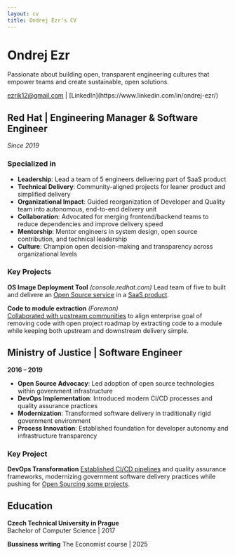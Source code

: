 ```yaml
---
layout: cv
title: Ondrej Ezr's CV
---
```

# Ondrej Ezr
Passionate about building open, transparent engineering cultures that empower teams and create sustainable, open solutions.

<div id="webaddress">
<a href="mailto:ezrik12@gmail.com">ezrik12@gmail.com</a>
| [LinkedIn](https://www.linkedin.com/in/ondrej-ezr/)
</div>


## Red Hat | Engineering Manager & Software Engineer
*Since 2019*

### Specialized in

- **Leadership**: Lead a team of 5 engineers delivering part of SaaS product
- **Technical Delivery**: Community-aligned projects for leaner product and simplified delivery
- **Organizational Impact**: Guided reorganization of Developer and Quality team into autonomous, end-to-end delivery unit
- **Collaboration**: Advocated for merging frontend/backend teams to reduce dependencies and improve delivery speed
- **Mentorship**: Mentor engineers in system design, open source contribution, and technical leadership
- **Culture**: Champion open decision-making and transparency across organizational levels


### Key Projects

**OS Image Deployment Tool** *(console.redhat.com)*
Lead team of five to built and delivere an [Open Source service](https://github.com/RHEnVision/) in a [SaaS product](https://console.redhat.com/).

**Code to module extraction** *(Foreman)*  
[Collaborated with upstream communities](https://community.theforeman.org/t/puppet-plugin-release-and-its-future/22335) to align enterprise goal of removing code with open project roadmap by extracting code to a module while keeping both upstream and downstream delivery simple.

## Ministry of Justice | Software Engineer
**2016 – 2019**

- **Open Source Advocacy**: Led adoption of open source technologies within government infrastructure
- **DevOps Implementation**: Introduced modern CI/CD processes and quality assurance practices
- **Modernization**: Transformed software delivery in traditionally rigid government environment
- **Process Innovation**: Established foundation for developer autonomy and infrastructure transparency


### Key Project

**DevOps Transformation**
[Established CI/CD pipelines](https://archiv.isss.cz/archiv/2020/do/watch?id=52) and quality assurance frameworks, modernizing government software delivery practices while pushing for [Open Sourcing some projects](https://github.com/ministryofjusticecz).

## Education

**Czech Technical University in Prague**  
Bachelor of Computer Science | 2017

**Bussiness writing**
The Economist course | 2025

<!-- ### Footer

Last updated: May 2025 -->


